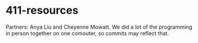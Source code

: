 # 411-resources

Partners: Anya Liu and Cheyenne Mowatt. We did a lot of the programming in person together on one comouter, so commits may reflect that.
